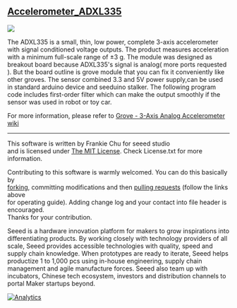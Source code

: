 ## [Accelerometer_ADXL335](https://www.seeedstudio.com/Grove-3Axis-Analog-Accelerometer-p-1086.html)

<img src="https://statics3.seeedstudio.com/images/P2241478.JPG" width=auto>

The ADXL335 is a small, thin, low power, complete 3-axis accelerometer with signal conditioned voltage outputs. The product measures acceleration with a minimum full-scale range of ±3 g. 
The module was designed as breakout board because ADXL335's signal is analog( more ports requested ). But the board outline is grove module that you can fix it conveniently like other groves. The sensor combined 3.3 and 5V power supply,can be used in standard arduino device and seeduino stalker. The following program code includes first-order filter which can make the output smoothly if the sensor was used in robot or toy car.

For more information, please refer to [Grove - 3-Axis Analog Accelerometer wiki](http://wiki.seeedstudio.com/Grove-3-Axis_Analog_Accelerometer/)

----
This software is written by Frankie Chu for seeed studio<br>
and is licensed under [The MIT License](http://opensource.org/licenses/mit-license.php). Check License.txt for more information.<br>

Contributing to this software is warmly welcomed. You can do this basically by<br>
[forking](https://help.github.com/articles/fork-a-repo), committing modifications and then [pulling requests](https://help.github.com/articles/using-pull-requests) (follow the links above<br>
for operating guide). Adding change log and your contact into file header is encouraged.<br>
Thanks for your contribution.

Seeed is a hardware innovation platform for makers to grow inspirations into differentiating products. By working closely with technology providers of all scale, Seeed provides accessible technologies with quality, speed and supply chain knowledge. When prototypes are ready to iterate, Seeed helps productize 1 to 1,000 pcs using in-house engineering, supply chain management and agile manufacture forces. Seeed also team up with incubators, Chinese tech ecosystem, investors and distribution channels to portal Maker startups beyond.




[![Analytics](https://ga-beacon.appspot.com/UA-46589105-3/Accelerometer_ADXL335)](https://github.com/igrigorik/ga-beacon)



